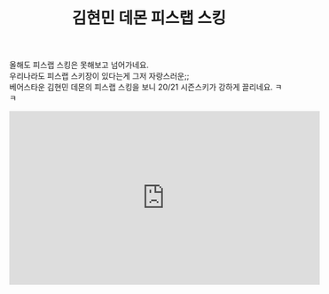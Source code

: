 ﻿---
title:  "김현민 데몬 피스랩 스킹"
hidden: true
date: 
last_modified_at: 
---

올해도 피스랩 스킹은 못해보고 넘어가네요.<br>
우리나라도 피스랩 스키장이 있다는게 그저 자랑스러운;; <br>
베어스타운 김현민 데몬의 피스랩 스킹을 보니 20/21 시즌스키가 강하게 끌리네요. ㅋㅋ <br>

<iframe src="https://www.facebook.com/plugins/video.php?height=314&href=https%3A%2F%2Fwww.facebook.com%2Fski3736%2Fvideos%2F3251210861601313%2F&show_text=false&width=560" width="560" height="314" style="border:none;overflow:hidden" scrolling="no" frameborder="0" allowTransparency="true" allow="encrypted-media" allowFullScreen="true"></iframe>
